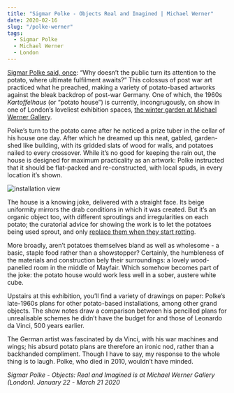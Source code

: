 ```yaml
---
title: "Sigmar Polke - Objects Real and Imagined | Michael Werner"
date: 2020-02-16
slug: "/polke-werner"
tags:
  - Sigmar Polke
  - Michael Werner
  - London
---
```


[Sigmar Polke said, once](https://www.theguardian.com/artanddesign/2006/dec/12/art): “Why doesn’t the public turn its attention to the potato, where ultimate fulfilment awaits?” This colossus of post war art practiced what he preached, making a variety of potato-based artworks against the bleak backdrop of post-war Germany. One of which, the 1960s *Kartoffelhaus* (or “potato house”) is currently, incongrugously, on show in one of London’s loveliest exhibition spaces, [the winter garden at Michael Werner Gallery](http://michaelwerner.com/exhibition/5939/information).

Polke’s turn to the potato came after he noticed a prize tuber in the cellar of his house one day. After which he dreamed up this neat, gabled, garden-shed like building, with its gridded slats of wood for walls, and potatoes nailed to every crossover. While it’s no good for keeping the rain out, the house is designed for maximum practicality as an artwork: Polke instructed that it should be flat-packed and re-constructed, with local spuds, in every location it’s shown.

![installation view](/polke-werner-1.jpg)

The house is a knowing joke, delivered with a straight face. Its beige uniformity mirrors the drab conditions in which it was created. But it’s an organic object too, with different sproutings and irregularities on each potato; the curatorial advice for showing the work is to let the potatoes being used sprout, and only [replace them when they start rotting](https://www.artnews.com/art-news/news/moma-curators-ponder-polke-potato-problem-2428/).

More broadly, aren’t potatoes themselves bland as well as wholesome - a basic, staple food rather than a showstopper? Certainly, the humbleness of the materials and construction bely their surroundings: a lovely wood-panelled room in the middle of Mayfair. Which somehow becomes part of the joke: the potato house would work less well in a sober, austere white cube.

Upstairs at this exhibition, you’ll find a variety of drawings on paper: Polke’s late-1960s plans for other potato-based installations, among other grand objects. The show notes draw a comparison between his pencilled plans for unrealisable schemes he didn’t have the budget for and those of Leonardo da Vinci, 500 years earlier.

The German artist was fascinated by da Vinci, with his war machines and wings; his absurd potato plans are therefore an ironic nod, rather than a backhanded compliment. Though I have to say, my response to the whole thing is to laugh. Polke, who died in 2010, wouldn’t have minded.

*Sigmar Polke - Objects: Real and Imagined is at Michael Werner Gallery (London). January 22 - March 21 2020*
